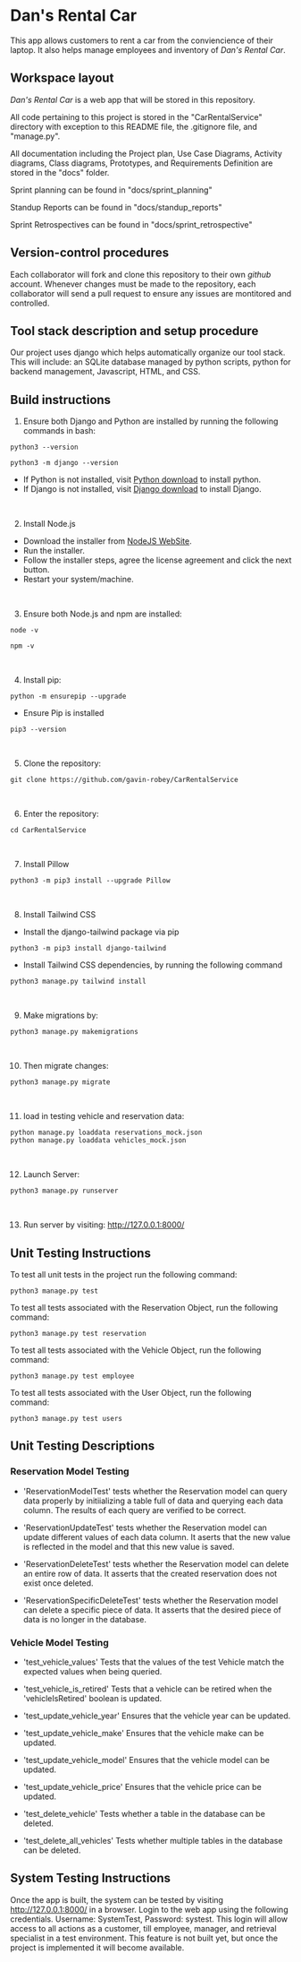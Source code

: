 # Dan's Rental Car

This app allows customers to rent a car from the conviencience of their laptop. It also helps manage employees and inventory of _Dan's Rental Car_.

## Workspace layout

_Dan's Rental Car_ is a web app that will be stored in this repository.

All code pertaining to this project is stored in the "CarRentalService" directory with exception to this README file, the .gitignore file, and "manage.py".

All documentation including the Project plan, Use Case Diagrams, Activity diagrams, Class diagrams, Prototypes, and Requirements Definition are stored in the "docs" folder.

Sprint planning can be found in "docs/sprint_planning"

Standup Reports can be found in "docs/standup_reports"

Sprint Retrospectives can be found in "docs/sprint_retrospective"

## Version-control procedures

Each collaborator will fork and clone this repository to their own _github_ account. Whenever changes must be made to the repository, each collaborator will send a pull request to ensure any issues are montitored and controlled.

## Tool stack description and setup procedure

Our project uses django which helps automatically organize our tool stack. This will include: an SQLite database managed by python scripts, python for backend management, Javascript, HTML, and CSS.

## Build instructions

1. Ensure both Django and Python are installed by running the following commands in bash:

```terminal
python3 --version
```

```
python3 -m django --version
```
* If Python is not installed, visit [Python download](https://www.python.org/downloads/) to install python.
* If Django is not installed, visit [Django download](https://www.djangoproject.com/download/) to install Django.

<br> 

2. Install Node.js

- Download the installer from [NodeJS WebSite](https://nodejs.org/en).
- Run the installer.
- Follow the installer steps, agree the license agreement and click the next button.
- Restart your system/machine.

<br> 

3. Ensure both Node.js and npm are installed:

```
node -v
```

```
npm -v
```

<br>  

4. Install pip:

```
python -m ensurepip --upgrade
```
* Ensure Pip is installed
```
pip3 --version
```

<br> 

5. Clone the repository:

```
git clone https://github.com/gavin-robey/CarRentalService
```

<br> 

6. Enter the repository:

```
cd CarRentalService
```

<br> 

7. Install Pillow

```
python3 -m pip3 install --upgrade Pillow
```

<br> 

8. Install Tailwind CSS

- Install the django-tailwind package via pip

```
python3 -m pip3 install django-tailwind
```

- Install Tailwind CSS dependencies, by running the following command

```
python3 manage.py tailwind install
```

<br> 

9. Make migrations by:

```
python3 manage.py makemigrations
```

<br> 

10. Then migrate changes:

```
python3 manage.py migrate
```

<br> 

11. load in testing vehicle and reservation data:

```
python manage.py loaddata reservations_mock.json
python manage.py loaddata vehicles_mock.json
```

<br> 


12. Launch Server:

```
python3 manage.py runserver
```

<br> 

13. Run server by visiting: http://127.0.0.1:8000/



## Unit Testing Instructions

To test all unit tests in the project run the following command:

```
python3 manage.py test
```

To test all tests associated with the Reservation Object, run the following command:

```
python3 manage.py test reservation
```

To test all tests associated with the Vehicle Object, run the following command:

```
python3 manage.py test employee
```

To test all tests associated with the User Object, run the following command:

```
python3 manage.py test users
```

## Unit Testing Descriptions

### Reservation Model Testing

- 'ReservationModelTest' tests whether the Reservation model can query data properly by initiializing a table full of data and querying each data column. The results of each query are verified to be correct.

- 'ReservationUpdateTest' tests whether the Reservation model can update different values of each data column. It aserts that the new value is reflected in the model and that this new value is saved.

- 'ReservationDeleteTest' tests whether the Reservation model can delete an entire row of data. It asserts that the created reservation does not exist once deleted.

- 'ReservationSpecificDeleteTest' tests whether the Reservation model can delete a specific piece of data. It asserts that the desired piece of data is no longer in the database.

### Vehicle Model Testing

- 'test_vehicle_values' Tests that the values of the test Vehicle match the expected values when being queried.

- 'test_vehicle_is_retired' Tests that a vehicle can be retired when the 'vehicleIsRetired' boolean is updated.

- 'test_update_vehicle_year' Ensures that the vehicle year can be updated.

- 'test_update_vehicle_make' Ensures that the vehicle make can be updated.

- 'test_update_vehicle_model' Ensures that the vehicle model can be updated.

- 'test_update_vehicle_price' Ensures that the vehicle price can be updated.

- 'test_delete_vehicle' Tests whether a table in the database can be deleted.

- 'test_delete_all_vehicles' Tests whether multiple tables in the database can be deleted.

## System Testing Instructions

Once the app is built, the system can be tested by visiting http://127.0.0.1:8000/ in a browser. Login to the web app using the following credentials. Username: SystemTest, Password: systest. This login will allow access to all actions as a customer, till employee, manager, and retrieval specialist in a test environment. This feature is not built yet, but once the project is implemented it will become available.
